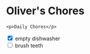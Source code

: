<!DOCTYPE html>
<html lang="en">
<head>
    <meta charset="UTF-8">
   <link rel="stylesheet" href="css/style.css" type="text/css" />
</head>
<body>
  <h1>Oliver's Chores</h1>

    <p>Daily Chores</p>

<div>
  <input type="checkbox" id="empty dishwasher" name="empty dishwasher"
         checked>
  <label for="empty dishwasher">empty dishwasher</label>
</div>

<div>
  <input type="checkbox" id="brush teeth" name="brush teeth">
  <label for="brush teeth">brush teeth</label>
</div>
</body>
</html>

